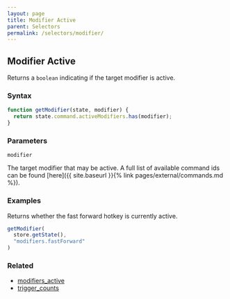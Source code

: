 ```yaml
---
layout: page
title: Modifier Active
parent: Selectors
permalink: /selectors/modifier/
---
```


## Modifier Active

Returns a `boolean` indicating if the target modifier is active.

### Syntax

```js
function getModifier(state, modifier) {
  return state.command.activeModifiers.has(modifier);
}
```

### Parameters

`modifier`

The target modifier that may be active. A full list of available command ids can be found [here]({{ site.baseurl }}{% link pages/external/commands.md %}).

### Examples

Returns whether the fast forward hotkey is currently active.

```js
getModifier(
  store.getState(),
  "modifiers.fastForward"
)
```

### Related

- [modifiers_active](./modifiers_active.md)
- [trigger_counts](./trigger_counts.md)